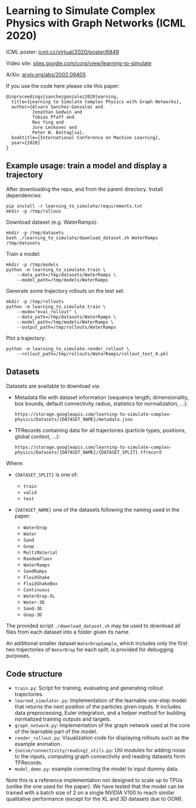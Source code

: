 # Learning to Simulate Complex Physics with Graph Networks (ICML 2020)

ICML poster: [icml.cc/virtual/2020/poster/6849](https://icml.cc/virtual/2020/poster/6849)

Video site: [sites.google.com/corp/view/learning-to-simulate](https://sites.google.com/corp/view/learning-to-simulate)

ArXiv: [arxiv.org/abs/2002.09405](https://arxiv.org/abs/2002.09405)

If you use the code here please cite this paper:

    @inproceedings{sanchezgonzalez2020learning,
      title={Learning to Simulate Complex Physics with Graph Networks},
      author={Alvaro Sanchez-Gonzalez and
              Jonathan Godwin and
              Tobias Pfaff and
              Rex Ying and
              Jure Leskovec and
              Peter W. Battaglia},
      booktitle={International Conference on Machine Learning},
      year={2020}
    }


## Example usage: train a model and display a trajectory

After downloading the repo, and from the parent directory. Install dependencies:

    pip install -r learning_to_simulate/requirements.txt
    mkdir -p /tmp/rollous

Download dataset (e.g. WaterRamps):

    mkdir -p /tmp/datasets
    bash ./learning_to_simulate/download_dataset.sh WaterRamps /tmp/datasets

Train a model:

    mkdir -p /tmp/models
    python -m learning_to_simulate.train \
        --data_path=/tmp/datasets/WaterRamps \
        --model_path=/tmp/models/WaterRamps

Generate some trajectory rollouts on the test set:

    mkdir -p /tmp/rollouts
    python -m learning_to_simulate.train \
        --mode="eval_rollout" \
        --data_path=/tmp/datasets/WaterRamps \
        --model_path=/tmp/models/WaterRamps \
        --output_path=/tmp/rollouts/WaterRamps

Plot a trajectory:

    python -m learning_to_simulate.render_rollout \
        --rollout_path=/tmp/rollouts/WaterRamps/rollout_test_0.pkl


## Datasets

Datasets are available to download via:

* Metadata file with dataset information (sequence length, dimensionality, box bounds, default connectivity radius, statistics for normalization, ...):

  `https://storage.googleapis.com/learning-to-simulate-complex-physics/Datasets/{DATASET_NAME}/metadata.json`

* TFRecords containing data for all trajectories (particle types, positions, global context, ...):

  `https://storage.googleapis.com/learning-to-simulate-complex-physics/Datasets/{DATASET_NAME}/{DATASET_SPLIT}.tfrecord`

Where:

* `{DATASET_SPLIT}` is one of:
  * `train`
  * `valid`
  * `test`

* `{DATASET_NAME}` one of the datasets following the naming used in the paper:
  * `WaterDrop`
  * `Water`
  * `Sand`
  * `Goop`
  * `MultiMaterial`
  * `RandomFloor`
  * `WaterRamps`
  * `SandRamps`
  * `FluidShake`
  * `FluidShakeBox`
  * `Continuous`
  * `WaterDrop-XL`
  * `Water-3D`
  * `Sand-3D`
  * `Goop-3D`

The provided script `./download_dataset.sh` may be used to download all files from each dataset into a folder given its name.

An additional smaller dataset `WaterDropSample`, which includes only the first two trajectories of `WaterDrop` for each split, is provided for debugging purposes.


## Code structure

* `train.py`: Script for training, evaluating and generating rollout trajectories.
* `learned_simulator.py`: Implementation of the learnable one-step model that returns the next position of the particles given inputs. It includes data preprocessing, Euler integration, and a helper method for building normalized training outputs and targets.
* `graph_network.py`: Implementation of the graph network used at the core of the learnable part of the model.
* `render_rollout.py`: Visualization code for displaying rollouts such as the example animation.
* `{noise/connectivity/reading}_utils.py`: Util modules for adding noise to the inputs, computing graph connectivity and reading datasets form TFRecords.
*  `model_demo.py`: example connecting the model to input dummy data.

Note this is a reference implementation not designed to scale up to TPUs (unlike the one used for the paper). We have tested that the model can be trained with a batch size of 2 on a single NVIDIA V100 to reach similar qualitative performance (except for the XL and 3D datasets due to OOM).
